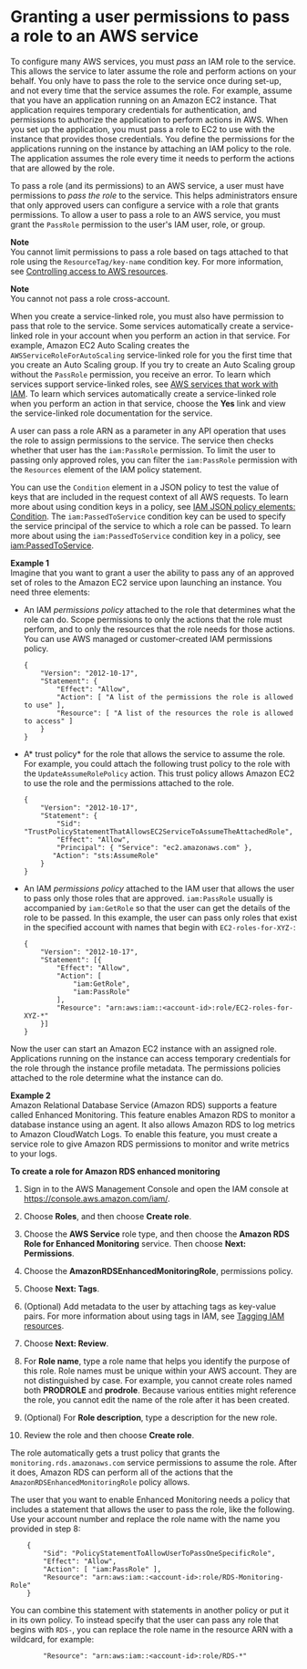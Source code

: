 # Granting a user permissions to pass a role to an AWS service<a name="id_roles_use_passrole"></a>

To configure many AWS services, you must *pass* an IAM role to the service\. This allows the service to later assume the role and perform actions on your behalf\. You only have to pass the role to the service once during set\-up, and not every time that the service assumes the role\. For example, assume that you have an application running on an Amazon EC2 instance\. That application requires temporary credentials for authentication, and permissions to authorize the application to perform actions in AWS\. When you set up the application, you must pass a role to EC2 to use with the instance that provides those credentials\. You define the permissions for the applications running on the instance by attaching an IAM policy to the role\. The application assumes the role every time it needs to perform the actions that are allowed by the role\.

To pass a role \(and its permissions\) to an AWS service, a user must have permissions to *pass the role* to the service\. This helps administrators ensure that only approved users can configure a service with a role that grants permissions\. To allow a user to pass a role to an AWS service, you must grant the `PassRole` permission to the user's IAM user, role, or group\.

**Note**  
You cannot limit permissions to pass a role based on tags attached to that role using the `ResourceTag/key-name` condition key\. For more information, see [Controlling access to AWS resources](access_tags.md#access_tags_control-resources)\.

**Note**  
You cannot not pass a role cross-account.

When you create a service\-linked role, you must also have permission to pass that role to the service\. Some services automatically create a service\-linked role in your account when you perform an action in that service\. For example, Amazon EC2 Auto Scaling creates the `AWSServiceRoleForAutoScaling` service\-linked role for you the first time that you create an Auto Scaling group\. If you try to create an Auto Scaling group without the `PassRole` permission, you receive an error\. To learn which services support service\-linked roles, see [AWS services that work with IAM](reference_aws-services-that-work-with-iam.md)\. To learn which services automatically create a service\-linked role when you perform an action in that service, choose the **Yes** link and view the service\-linked role documentation for the service\.

A user can pass a role ARN as a parameter in any API operation that uses the role to assign permissions to the service\. The service then checks whether that user has the `iam:PassRole` permission\. To limit the user to passing only approved roles, you can filter the `iam:PassRole` permission with the `Resources` element of the IAM policy statement\. 

You can use the `Condition` element in a JSON policy to test the value of keys that are included in the request context of all AWS requests\. To learn more about using condition keys in a policy, see [IAM JSON policy elements: Condition](reference_policies_elements_condition.md)\. The `iam:PassedToService` condition key can be used to specify the service principal of the service to which a role can be passed\. To learn more about using the `iam:PassedToService` condition key in a policy, see [iam:PassedToService](reference_policies_iam-condition-keys.md#ck_PassedToService)\.

**Example 1**  
Imagine that you want to grant a user the ability to pass any of an approved set of roles to the Amazon EC2 service upon launching an instance\. You need three elements:
+ An IAM *permissions policy* attached to the role that determines what the role can do\. Scope permissions to only the actions that the role must perform, and to only the resources that the role needs for those actions\. You can use AWS managed or customer\-created IAM permissions policy\.

  ```
  {
      "Version": "2012-10-17",
      "Statement": {
          "Effect": "Allow",
          "Action": [ "A list of the permissions the role is allowed to use" ],
          "Resource": [ "A list of the resources the role is allowed to access" ]
      }
  }
  ```
+ A* trust policy* for the role that allows the service to assume the role\. For example, you could attach the following trust policy to the role with the `UpdateAssumeRolePolicy` action\. This trust policy allows Amazon EC2 to use the role and the permissions attached to the role\.

  ```
  {
      "Version": "2012-10-17",
      "Statement": {
          "Sid": "TrustPolicyStatementThatAllowsEC2ServiceToAssumeTheAttachedRole",
          "Effect": "Allow",
          "Principal": { "Service": "ec2.amazonaws.com" },
         "Action": "sts:AssumeRole"
      }
  }
  ```
+ An IAM *permissions policy* attached to the IAM user that allows the user to pass only those roles that are approved\. `iam:PassRole` usually is accompanied by `iam:GetRole` so that the user can get the details of the role to be passed\. In this example, the user can pass only roles that exist in the specified account with names that begin with `EC2-roles-for-XYZ-`:

  ```
  {
      "Version": "2012-10-17",
      "Statement": [{
          "Effect": "Allow",
          "Action": [
              "iam:GetRole",
              "iam:PassRole"
          ],
          "Resource": "arn:aws:iam::<account-id>:role/EC2-roles-for-XYZ-*"
      }]
  }
  ```

Now the user can start an Amazon EC2 instance with an assigned role\. Applications running on the instance can access temporary credentials for the role through the instance profile metadata\. The permissions policies attached to the role determine what the instance can do\. 

**Example 2**  
Amazon Relational Database Service \(Amazon RDS\) supports a feature called Enhanced Monitoring\. This feature enables Amazon RDS to monitor a database instance using an agent\. It also allows Amazon RDS to log metrics to Amazon CloudWatch Logs\. To enable this feature, you must create a service role to give Amazon RDS permissions to monitor and write metrics to your logs\. 

**To create a role for Amazon RDS enhanced monitoring**

1. Sign in to the AWS Management Console and open the IAM console at [https://console\.aws\.amazon\.com/iam/](https://console.aws.amazon.com/iam/)\.

1. Choose **Roles**, and then choose **Create role**\.

1. Choose the **AWS Service** role type, and then choose the **Amazon RDS Role for Enhanced Monitoring** service\. Then choose **Next: Permissions**\.

1. Choose the **AmazonRDSEnhancedMonitoringRole**, permissions policy\.

1. Choose **Next: Tags**\.

1. \(Optional\) Add metadata to the user by attaching tags as key\-value pairs\. For more information about using tags in IAM, see [Tagging IAM resources](id_tags.md)\.

1. Choose **Next: Review**\.

1. For **Role name**, type a role name that helps you identify the purpose of this role\. Role names must be unique within your AWS account\. They are not distinguished by case\. For example, you cannot create roles named both **PRODROLE** and **prodrole**\. Because various entities might reference the role, you cannot edit the name of the role after it has been created\. 

1. \(Optional\) For **Role description**, type a description for the new role\.

1. Review the role and then choose **Create role**\.

The role automatically gets a trust policy that grants the `monitoring.rds.amazonaws.com` service permissions to assume the role\. After it does, Amazon RDS can perform all of the actions that the `AmazonRDSEnhancedMonitoringRole` policy allows\.

The user that you want to enable Enhanced Monitoring needs a policy that includes a statement that allows the user to pass the role, like the following\. Use your account number and replace the role name with the name you provided in step 8:

```
    {
        "Sid": "PolicyStatementToAllowUserToPassOneSpecificRole",
        "Effect": "Allow",
        "Action": [ "iam:PassRole" ],
        "Resource": "arn:aws:iam::<account-id>:role/RDS-Monitoring-Role"
    }
```

You can combine this statement with statements in another policy or put it in its own policy\. To instead specify that the user can pass any role that begins with `RDS-`, you can replace the role name in the resource ARN with a wildcard, for example:

```
        "Resource": "arn:aws:iam::<account-id>:role/RDS-*"
```
